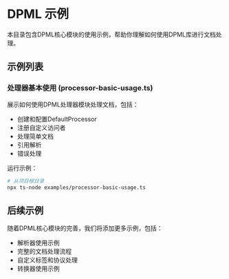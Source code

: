# DPML 示例

本目录包含DPML核心模块的使用示例，帮助你理解如何使用DPML库进行文档处理。

## 示例列表

### 处理器基本使用 (processor-basic-usage.ts)

展示如何使用DPML处理器模块处理文档，包括：
- 创建和配置DefaultProcessor
- 注册自定义访问者
- 处理简单文档
- 引用解析
- 错误处理

运行示例：
```bash
# 从项目根目录
npx ts-node examples/processor-basic-usage.ts
```

## 后续示例

随着DPML核心模块的完善，我们将添加更多示例，包括：
- 解析器使用示例
- 完整的文档处理流程
- 自定义标签和协议处理
- 转换器使用示例 